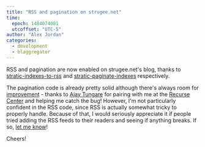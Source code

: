 ```yaml
---
title: "RSS and pagination on strugee.net"
time:
  epoch: 1484074081
  utcoffset: "UTC-5"
author: "Alex Jordan"
categories:
  - development
  - blaggregator
---
```


RSS and pagination are now enabled on strugee.net's blog, thanks to [stratic-indexes-to-rss][] and [stratic-paginate-indexes][] respectively.

The pagination code is already pretty solid although there's always room for [improvement][] - thanks to [Ajay Tungare][] for pairing with me at the [Recurse Center][] and helping me catch the bug! However, I'm not particularly confident in the RSS code, since RSS is actually somewhat tricky to properly handle. Because of that, I would seriously appreciate it if people tried adding the RSS feeds to their readers and seeing if anything breaks. If so, [let me know][]!

Cheers!

 [stratic-indexes-to-rss]: https://github.com/strugee/stratic-indexes-to-rss
 [stratic-paginate-indexes]: https://github.com/strugee/stratic-paginate-indexes
 [Ajay Tungare]: https://github.com/atungare
 [Recurse Center]: https://recurse.com
 [improvement]: https://github.com/strugee/stratic-paginate-indexes/issues
 [let me know]: https://github.com/strugee/stratic-indexes-to-rss/issues/new
